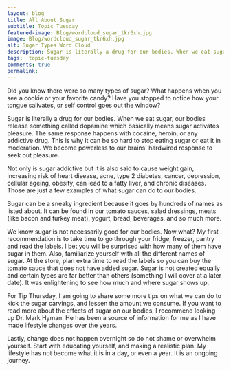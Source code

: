 ```yaml
---
layout: blog
title: All About Sugar
subtitle: Topic Tuesday
featured-image: Blog/wordcloud_sugar_tkr6xh.jpg
image: Blog/wordcloud_sugar_tkr6xh.jpg
alt: Sugar Types Word Cloud
description: Sugar is literally a drug for our bodies. When we eat sugar, our bodies release something called dopamine which basically means sugar activates pleasure.
tags:  topic-tuesday
comments: true
permalink:
---
```

Did you know there were so many types of sugar? What happens when you see a cookie or your favorite candy? Have you stopped to notice how your tongue salivates, or self control goes out the window?

Sugar is literally a drug for our bodies. When we eat sugar, our bodies release something called dopamine which basically means sugar activates pleasure. The same response happens with cocaine, heroin, or any addictive drug. This is why it can be so hard to stop eating sugar or eat it in moderation. We become powerless to our brains' hardwired response to seek out pleasure.

Not only is sugar addictive but it is also said to cause weight gain, increasing risk of heart disease, acne, type 2 diabetes, cancer, depression, cellular ageing, obesity, can lead to a fatty liver, and chronic diseases. Those are just a few examples of what sugar can do to our bodies.

Sugar can be a sneaky ingredient because it goes by hundreds of names as listed about. It can be found in our tomato sauces, salad dressings, meats (like bacon and turkey meat), yogurt, bread, beverages, and so much more.

We know sugar is not necessarily good for our bodies. Now what? My first recommendation is to take time to go through your fridge, freezer, pantry and read the labels. I bet you will be surprised with how many of them have sugar in them. Also, familiarize yourself with all the different names of sugar.  At the store, plan extra time to read the labels so you can buy the tomato sauce that does not have added sugar. Sugar is not created equally and certain types are far better than others (something I will cover at a later date). It was enlightening to see how much and where sugar shows up.

For Tip Thursday, I am going to share some more tips on what we can do to kick the sugar carvings, and lessen the amount we consume. If you want to read more about the effects of sugar on our bodies, I recommend looking up Dr. Mark Hyman. He has been a source of information for me as I have made lifestyle changes over the years.

Lastly, change does not happen overnight so do not shame or overwhelm yourself. Start with educating yourself, and making a realistic plan. My lifestyle has not become what it is in a day, or even a year. It is an ongoing journey.
